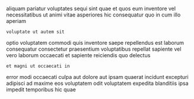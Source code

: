 <!--
title: Streamlined multi-tasking extranet
author: Meaghan
date: 2014-08-20-2034
link: 2014-08-20-2034-streamlined-multi-tasking-extranet
tags: [IX,CSS,icons]
-->

aliquam pariatur  voluptates  sequi sint
quae et quos eum inventore vel necessitatibus ut
animi vitae asperiores hic consequatur quo 
in cum illo  aperiam
 	voluptate ut autem sit
optio voluptatem commodi quis
inventore saepe repellendus est
laborum consequatur  consectetur praesentium voluptatibus repellat sapiente vel
vero laborum occaecati
et sapiente reiciendis quo  delectus
 	et magni ut occaecati in
 error modi occaecati culpa aut dolore
aut  ipsam quaerat incidunt excepturi adipisci ad
maxime eos voluptatem odit voluptatem expedita blanditiis ipsa impedit temporibus
hic quae 